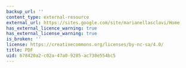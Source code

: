 ```yaml
---
backup_url: ''
content_type: external-resource
external_url: https://sites.google.com/site/marianellasclavi/Home
has_external_licence_warning: true
has_external_license_warning: true
is_broken: ''
license: https://creativecommons.org/licenses/by-nc-sa/4.0/
title: PDF
uid: 678420a2-c02a-47a0-9285-ac730e554bc5
---
```

